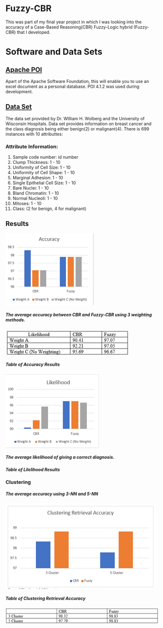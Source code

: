 # Fuzzy-CBR
This was part of my final year project in which I was looking into the accuracy of a Case-Based Reasoning(CBR) Fuzzy-Logic hybrid (Fuzzy-CBR) that I developed. 

# Software and Data Sets

## [Apache POI](https://poi.apache.org/)
Apart of the Apache Software Foundation, this will enable you to use an excel document as a personal database. POI 4.1.2 was used during development. 

## [Data Set](https://archive.ics.uci.edu/ml/datasets/breast+cancer+wisconsin+(original)) 
The data set provided by Dr. WIlliam H. Wolberg and the University of Wisconsin Hospitals. Data set provides information on breast cancer and the class diagnosis being either benign(2) or malignant(4). There is 699 instances with 10 attributtes:

### Attribute Information:
1. Sample code number: id number
2. Clump Thickness: 1 - 10
3. Uniformity of Cell Size: 1 - 10
4. Uniformity of Cell Shape: 1 - 10
5. Marginal Adhesion: 1 - 10
6. Single Epithelial Cell Size: 1 - 10
7. Bare Nuclei: 1 - 10
8. Bland Chromatin: 1 - 10
9. Normal Nucleoli: 1 - 10
10. Mitoses: 1 - 10
11. Class: (2 for benign, 4 for malignant)


## Results
![alt text](ImagesAndDiagrams/accuracy.PNG "Accuracy")
##### *The average accuracy between CBR and Fuzzy-CBR using 3 weighting methods.* 

![alt text](ImagesAndDiagrams/tableAccuracy.PNG "Table Accuracy")

##### Table of Accuracy Results

![alt text](ImagesAndDiagrams/likelihood.PNG "Likelihood Results")

##### The average likelihood of giving a correct diagnosis. 


##### Table of Lilelihood Results 

### Clustering

##### The average accuracy using 3-NN and 5-NN
![alt text](ImagesAndDiagrams/clusterAccuracy.PNG "Cluster Accuracy")

##### Table of Clustering Retrieval Accuracy
![alt text](ImagesAndDiagrams/tableCluster.PNG "Table Cluster")
